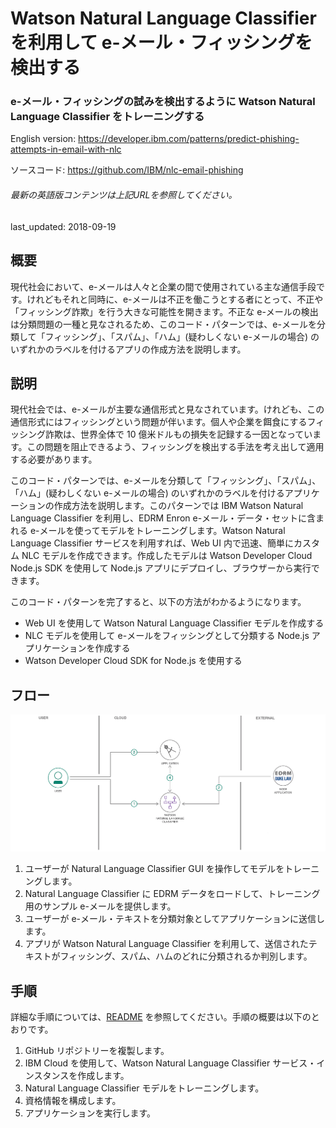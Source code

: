 # Watson Natural Language Classifier を利用して e-メール・フィッシングを検出する

### e-メール・フィッシングの試みを検出するように Watson Natural Language Classifier をトレーニングする

English version: https://developer.ibm.com/patterns/predict-phishing-attempts-in-email-with-nlc
  
ソースコード: https://github.com/IBM/nlc-email-phishing

###### 最新の英語版コンテンツは上記URLを参照してください。
last_updated: 2018-09-19

 
## 概要

現代社会において、e-メールは人々と企業の間で使用されている主な通信手段です。けれどもそれと同時に、e-メールは不正を働こうとする者にとって、不正や「フィッシング詐欺」を行う大きな可能性を開きます。不正な e-メールの検出は分類問題の一種と見なされるため、このコード・パターンでは、e-メールを分類して「フィッシング」、「スパム」、「ハム」(疑わしくない e-メールの場合) のいずれかのラベルを付けるアプリの作成方法を説明します。

## 説明

現代社会では、e-メールが主要な通信形式と見なされています。けれども、この通信形式にはフィッシングという問題が伴います。個人や企業を餌食にするフィッシング詐欺は、世界全体で 10 億米ドルもの損失を記録する一因となっています。この問題を阻止できるよう、フィッシングを検出する手法を考え出して適用する必要があります。

このコード・パターンでは、e-メールを分類して「フィッシング」、「スパム」、「ハム」(疑わしくない e-メールの場合) のいずれかのラベルを付けるアプリケーションの作成方法を説明します。このパターンでは IBM Watson Natural Language Classifier を利用し、EDRM Enron e-メール・データ・セットに含まれる e-メールを使ってモデルをトレーニングします。Watson Natural Language Classifier サービスを利用すれば、Web UI 内で迅速、簡単にカスタム NLC モデルを作成できます。作成したモデルは Watson Developer Cloud Node.js SDK を使用して Node.js アプリにデプロイし、ブラウザーから実行できます。

このコード・パターンを完了すると、以下の方法がわかるようになります。

* Web UI を使用して Watson Natural Language Classifier モデルを作成する
* NLC モデルを使用して e-メールをフィッシングとして分類する Node.js アプリケーションを作成する
* Watson Developer Cloud SDK for Node.js を使用する

## フロー

![フロー](./images/flow-predict-phishing-attempts.png)

1. ユーザーが Natural Language Classifier GUI を操作してモデルをトレーニングします。
1. Natural Language Classifier に EDRM データをロードして、トレーニング用のサンプル e-メールを提供します。
1. ユーザーが e-メール・テキストを分類対象としてアプリケーションに送信します。
1. アプリが Watson Natural Language Classifier を利用して、送信されたテキストがフィッシング、スパム、ハムのどれに分類されるか判別します。

## 手順

詳細な手順については、[README](https://github.com/IBM/nlc-email-phishing/blob/master/README.md) を参照してください。手順の概要は以下のとおりです。

1. GitHub リポジトリーを複製します。
1. IBM Cloud を使用して、Watson Natural Language Classifier サービス・インスタンスを作成します。
1. Natural Language Classifier モデルをトレーニングします。
1. 資格情報を構成します。
1. アプリケーションを実行します。
